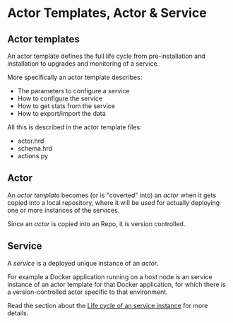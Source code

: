 # Actor Templates, Actor & Service

## Actor templates

An actor template defines the full life cycle from pre-installation and installation to upgrades and monitoring of a service.

  More specifically an actor template describes:

- The parameters to configure a service
- How to configure the service
- How to get stats from the service
- How to export/import the data

All this is described in the actor template files:

- actor.hrd
- schema.hrd
- actions.py

## Actor

An _actor template_ becomes (or is "coverted" into) an _actor_ when it gets copied into a local repository, where it will be used for actually deploying one or more instances of the services.

Since an _actor_ is copied into an Repo, it is version controlled.

## Service

A _service_ is a deployed unique instance of an _actor_.

For example a Docker application running on a host node is an service instance of an actor template for that Docker application, for which there is a version-controlled actor specific to that environment.

Read the section about the [Life cycle of an service instance](AtYourServiceLifecycle.html) for more details.
